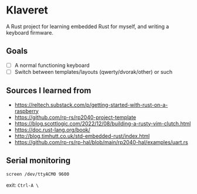 # Klaveret

A Rust project for learning embedded Rust for myself, and writing a keyboard firmware.

## Goals

- [ ] A normal functioning keyboard
- [ ] Switch between templates/layouts (qwerty/dvorak/other) or such

## Sources I learned from

* <https://reltech.substack.com/p/getting-started-with-rust-on-a-raspberry>
* <https://github.com/rp-rs/rp2040-project-template>
* <https://blog.scottlogic.com/2022/12/08/building-a-rusty-vim-clutch.html>
* <https://doc.rust-lang.org/book/>
* <http://blog.timhutt.co.uk/std-embedded-rust/index.html>
* <https://github.com/rp-rs/rp-hal/blob/main/rp2040-hal/examples/uart.rs>

## Serial monitoring

```sh
screen /dev/ttyACM0 9600
```

exit: `Ctrl-A \`
